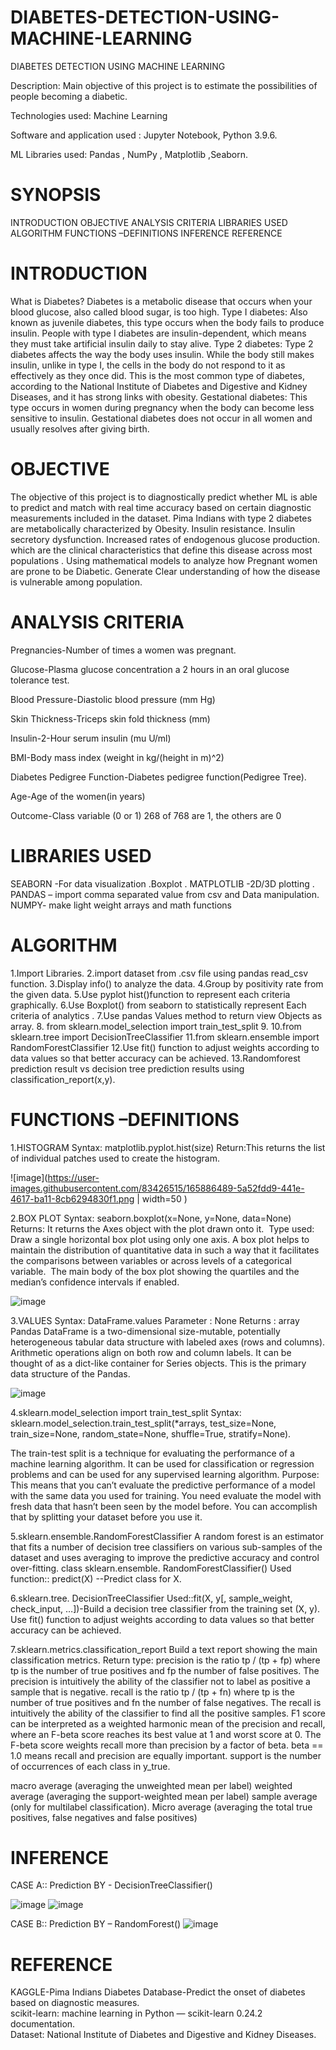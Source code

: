 # DIABETES-DETECTION-USING-MACHINE-LEARNING
 
 DIABETES DETECTION USING MACHINE LEARNING

Description: Main objective of this project is to estimate the possibilities of people  becoming a diabetic.

Technologies used: Machine Learning

Software and application used :   Jupyter Notebook,  Python 3.9.6.

ML Libraries used: 	Pandas , NumPy  , Matplotlib ,Seaborn.

# SYNOPSIS 
INTRODUCTION
OBJECTIVE
ANALYSIS CRITERIA
LIBRARIES USED
ALGORITHM
FUNCTIONS –DEFINITIONS
INFERENCE
REFERENCE


# INTRODUCTION
What is Diabetes?
Diabetes is a metabolic disease that occurs when your blood glucose, also called blood sugar, is too high.
Type I diabetes: Also known as juvenile diabetes, this type occurs when the body fails to produce insulin. People with type I diabetes are insulin-dependent, which means they must take artificial insulin daily to stay alive.
Type 2 diabetes: Type 2 diabetes affects the way the body uses insulin. While the body still makes insulin, unlike in type I, the cells in the body do not respond to it as effectively as they once did. This is the most common type of diabetes, according to the National Institute of Diabetes and Digestive and Kidney Diseases, and it has strong links with obesity.
Gestational diabetes: This type occurs in women during pregnancy when the body can become less sensitive to insulin. Gestational diabetes does not occur in all women and usually resolves after giving birth.


# OBJECTIVE
 The objective of this project is to diagnostically predict whether ML is able to  predict and match with real time accuracy based on certain diagnostic measurements included in the dataset.
 Pima Indians with type 2 diabetes are metabolically characterized by
	Obesity.
	Insulin resistance.
	Insulin secretory dysfunction. 
	Increased rates of endogenous glucose production. 
which are the clinical characteristics that define this disease across most populations . 
Using mathematical models to analyze how Pregnant women are prone to be Diabetic.
Generate Clear understanding of how the disease is vulnerable among population.


# ANALYSIS CRITERIA
Pregnancies-Number of times a women was pregnant.

Glucose-Plasma glucose concentration a 2 hours in an oral glucose tolerance test.

Blood Pressure-Diastolic blood pressure (mm Hg)

Skin Thickness-Triceps skin fold thickness (mm)

Insulin-2-Hour serum insulin (mu U/ml)

BMI-Body mass index (weight in kg/(height in m)^2)

Diabetes Pedigree Function-Diabetes pedigree function(Pedigree Tree).

Age-Age of the women(in years)

Outcome-Class variable (0 or 1) 268 of 768 are 1, the others are 0

# LIBRARIES USED
SEABORN  -For data visualization .Boxplot .
MATPLOTLIB  -2D/3D plotting .
PANDAS – import comma separated value from csv and Data manipulation.
NUMPY- make light weight arrays and math functions

# ALGORITHM
1.Import Libraries.
2.import dataset from .csv file using pandas read_csv function.
3.Display info() to analyze the data.
4.Group by positivity rate from the given data.
5.Use pyplot hist()function to represent each criteria graphically.
6.Use Boxplot() from seaborn to statistically represent Each criteria of analytics .
7.Use pandas Values method to return view Objects as array.
8. from sklearn.model_selection import train_test_split
9. 
10.from sklearn.tree import DecisionTreeClassifier
11.from sklearn.ensemble import RandomForestClassifier
12.Use fit() function to adjust weights according to data values so that better accuracy can 	be achieved. 
13.Randomforest prediction result vs decision tree prediction results using classification_report(x,y).

# FUNCTIONS –DEFINITIONS
1.HISTOGRAM
Syntax: matplotlib.pyplot.hist(size)
Return:This returns the list of individual patches used to create the histogram.

![image](https://user-images.githubusercontent.com/83426515/165886489-5a52fdd9-441e-4617-ba11-8cb6294830f1.png | width=50 )

2.BOX PLOT
Syntax: seaborn.boxplot(x=None, y=None, data=None)
Returns: It returns the Axes object with the plot drawn onto it. 
Type used:  Draw a single horizontal box plot using only one axis.
A box plot helps to maintain the distribution of quantitative data in such a way that it facilitates the comparisons between variables or across levels of a categorical variable.
 The main body of the box plot showing the quartiles and the median’s confidence intervals if enabled.

![image](https://user-images.githubusercontent.com/83426515/165886540-e5f1fd8d-d007-4d81-a508-80dbc9d05adb.png)

3.VALUES
Syntax: DataFrame.values
Parameter : None
Returns : array
Pandas DataFrame is a two-dimensional size-mutable, potentially heterogeneous tabular data structure with labeled axes (rows and columns). 
Arithmetic operations align on both row and column labels.
 It can be thought of as a dict-like container for Series objects. This is the primary data structure of the Pandas.

![image](https://user-images.githubusercontent.com/83426515/165886569-efda1da3-8f0c-4190-a245-98b9e38702f3.png)

4.sklearn.model_selection import train_test_split
Syntax: sklearn.model_selection.train_test_split(*arrays, test_size=None, train_size=None, random_state=None, shuffle=True, stratify=None).

The train-test split is a technique for evaluating the performance of a machine learning algorithm. 
It can be used for classification or regression problems and can be used for any supervised learning algorithm. 
Purpose: This means that you can’t evaluate the predictive performance of a model with the same data you used for training. 
You need evaluate the model with fresh data that hasn’t been seen by the model before. You can accomplish that by splitting your dataset before you use it.

5.sklearn.ensemble.RandomForestClassifier
A random forest is an estimator that fits a number of decision tree classifiers on various sub-samples of the dataset and uses averaging to improve the predictive accuracy and control over-fitting. 
class sklearn.ensemble. RandomForestClassifier()
Used function::	predict(X) --Predict class for X.

6.sklearn.tree.  DecisionTreeClassifier
Used::fit(X, y[, sample_weight, check_input, …])-Build a decision tree classifier from the training set (X, y).
Use fit() function to adjust weights according to data values so that better accuracy can be achieved. 

7.sklearn.metrics.classification_report
Build a text report showing the main classification metrics.
Return type:
 precision is the ratio tp / (tp + fp) where tp is the number of true positives and fp the number of false positives. The precision is intuitively the ability of the classifier not to label as positive a sample that is negative.
recall is the ratio tp / (tp + fn) where tp is the number of true positives and fn the number of false negatives. The recall is intuitively the ability of the classifier to find all the positive samples.
F1 score can be interpreted as a weighted harmonic mean of the precision and recall, where an F-beta score reaches its best value at 1 and worst score at 0.
The F-beta score weights recall more than precision by a factor of beta. beta == 1.0 means recall and precision are equally important.
support is the number of occurrences of each class in y_true.

macro average (averaging the unweighted mean per label)
weighted average (averaging the support-weighted mean per label)
sample average (only for multilabel classification). 
Micro average (averaging the total true positives, false negatives and false positives)

# INFERENCE
CASE A::
Prediction BY - DecisionTreeClassifier()

![image](https://user-images.githubusercontent.com/83426515/165886740-73b3c98c-2904-4bbf-8e42-3ee00c2e558c.png)
![image](https://user-images.githubusercontent.com/83426515/165886744-751f01ba-e8c0-4c6b-9065-8e8e5f44ee1f.png)

CASE B::
Prediction  BY – RandomForest()
![image](https://user-images.githubusercontent.com/83426515/165886776-ad6ed707-48fa-4543-82e3-1fb3177758c6.png)


# REFERENCE
KAGGLE-Pima Indians Diabetes Database-Predict the onset of diabetes based on diagnostic measures.<br>
scikit-learn: machine learning in Python — scikit-learn 0.24.2 documentation.<br>
Dataset: National Institute of Diabetes and Digestive and Kidney Diseases. 



